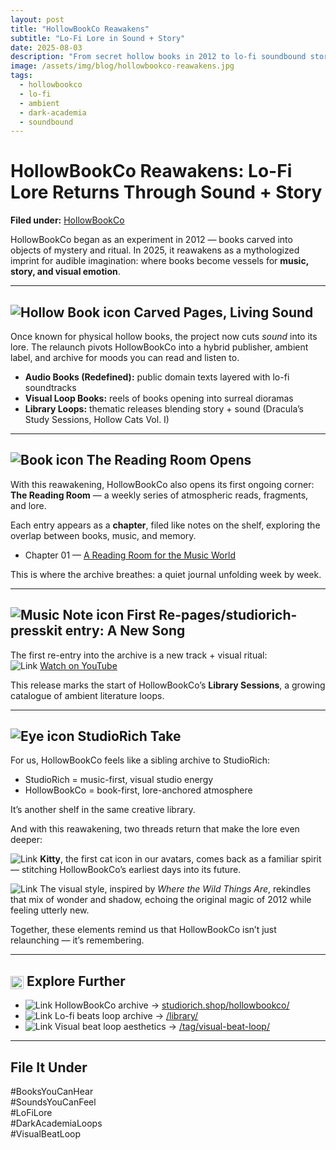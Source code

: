 ```yaml
---
layout: post
title: "HollowBookCo Reawakens"
subtitle: "Lo‑Fi Lore in Sound + Story"
date: 2025-08-03
description: "From secret hollow books in 2012 to lo-fi soundbound stories in 2025 — HollowBookCo is back as StudioRich’s literary-music imprint."
image: /assets/img/blog/hollowbookco-reawakens.jpg
tags:
  - hollowbookco
  - lo-fi
  - ambient
  - dark-academia
  - soundbound
---
```


# HollowBookCo Reawakens: Lo-Fi Lore Returns Through Sound + Story

**Filed under:** [HollowBookCo](https://studiorich.shop/hollowbookco/)

HollowBookCo began as an experiment in 2012 — books carved into objects of mystery and ritual. In 2025, it reawakens as a mythologized imprint for audible imagination: where books become vessels for **music, story, and visual emotion**.

---

## <img src="/assets/ui/hollow-book.svg" alt="Hollow Book icon" class="icon-sm" /> Carved Pages, Living Sound

Once known for physical hollow books, the project now cuts _sound_ into its lore. The relaunch pivots HollowBookCo into a hybrid publisher, ambient label, and archive for moods you can read and listen to.

- **Audio Books (Redefined):** public domain texts layered with lo-fi soundtracks
- **Visual Loop Books:** reels of books opening into surreal dioramas
- **Library Loops:** thematic releases blending story + sound (Dracula’s Study Sessions, Hollow Cats Vol. I)

---

## <img src="/assets/ui/book.svg" alt="Book icon" class="icon-sm" /> The Reading Room Opens

With this reawakening, HollowBookCo also opens its first ongoing corner:  
**The Reading Room** — a weekly series of atmospheric reads, fragments, and lore.

Each entry appears as a **chapter**, filed like notes on the shelf, exploring the overlap between books, music, and memory.

- Chapter 01 — [A Reading Room for the Music World](/reading-room/2025/08/02/chapter-01-reading-room.html)

This is where the archive breathes: a quiet journal unfolding week by week.

---

## <img src="/assets/ui/musicnote.svg" alt="Music Note icon" class="icon-sm" /> First Re-pages/studiorich-presskit entry: A New Song

The first re-entry into the archive is a new track + visual ritual:  
<img src="/assets/img/logos/youtube.svg" alt="Link" class="icon-sm" /> [Watch on YouTube](https://www.youtube.com/watch?v=5CYCmcvXMlM)

This release marks the start of HollowBookCo’s **Library Sessions**, a growing catalogue of ambient literature loops.

---

## <img src="/assets/ui/eye.svg" alt="Eye icon" class="icon-sm" /> StudioRich Take

For us, HollowBookCo feels like a sibling archive to StudioRich:

- StudioRich = music-first, visual studio energy
- HollowBookCo = book-first, lore-anchored atmosphere

It’s another shelf in the same creative library.

And with this reawakening, two threads return that make the lore even deeper:

<img src="/assets/ui/catpaws.svg" alt="Link" class="icon-sm"> **Kitty**, the first cat icon in our avatars, comes back as a familiar spirit — stitching HollowBookCo’s earliest days into its future.

<img src="/assets/ui/moon.svg" alt="Link" class="icon-sm"> The visual style, inspired by _Where the Wild Things Are_, rekindles that mix of wonder and shadow, echoing the original magic of 2012 while feeling utterly new.

Together, these elements remind us that HollowBookCo isn’t just relaunching — it’s remembering.

---

## <img src="/assets/ui/folder.svg" alt="Folder icon" style="width: 1em; vertical-align: middle; margin: 0px" /> Explore Further

- <img src="/assets/ui/hollow-book.svg" alt="Link" class="icon-sm"> HollowBookCo archive → [studiorich.shop/hollowbookco/](https://studiorich.shop/hollowbookco/)
- <img src="/assets/ui/headphones.svg" alt="Link" class="icon-sm"> Lo-fi beats loop archive → [/library/](/library/)
- <img src="/assets/ui/5-point-rounded-star.svg" alt="Link" class="icon-sm"> Visual beat loop aesthetics → [/tag/visual-beat-loop/](/tag/visual-beat-loop/)

---

## File It Under

#BooksYouCanHear  
#SoundsYouCanFeel  
#LoFiLore  
#DarkAcademiaLoops  
#VisualBeatLoop
